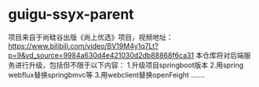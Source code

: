# guigu-ssyx-parent
项目来自于尚硅谷出版《尚上优选》项目，视频地址：https://www.bilibili.com/video/BV19M4y1q7Lt?p=9&vd_source=9984a630d4e421030d2db88868f6ca31
本仓库将对后端服务进行升级，包括但不限于以下内容：
1.升级项目springboot版本
2.用spring webflux替换springbmvc等
3.用webclient替换openFeight
.......
